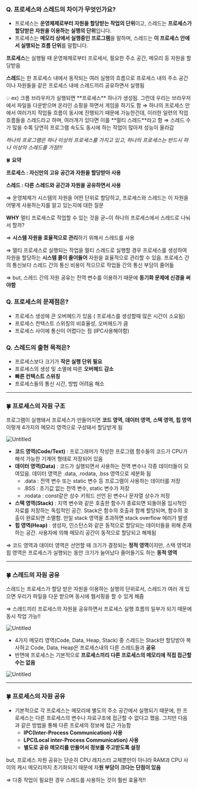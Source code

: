 ### **Q. 프로세스와 스레드의 차이가 무엇인가요?**

- 프로세스는 **운영체제로부터 자원을 할당받는 작업의 단위**이고, 스레드는 **프로세스가 할당받은 자원을 이용하는 실행의 단위**입니다.
- 프로세스는 **메모리 상에서 실행중인 프로그램**을 말하며, 스레드는 **이 프로세스 안에서 실행되는 흐름 단위**를 말합니다.

**프로세스**는 실행될 때 운영체제로부터 프로세서, 필요한 주소 공간, 메모리 등 자원을 할당받음

**스레드**는 한 프로세스 내에서 동작되는 여러 실행의 흐름으로 프로세스 내의 주소 공간이나 자원들을 같은 프로세스 내에 스레드끼리 공유하면서 실행됨

<aside>
💡 ex) 크롬 브라우저가 실행되면 **프로세스** 하나가 생성됨. 그런데 우리는 브라우저에서 파일을 다운받으며 온라인 쇼핑을 하면서 게임을 하기도 함
⇒ 하나의 프로세스 안에서 여러가지 작업들 흐름이 동시에 진행되기 때문에 가능한건데, 이러한 일련의 작업 흐름들을 스레드라고 하며, 여러개가 있다면 이를 **멀티 스레드**라고 함
⇒ 스레드 수가 많을 수록 당연히 프로그램 속도도 동시에 하는 작업이 많아져 성능이 올라감

</aside>

*하나의 프로그램은 하나 이상의 프로세스를 가지고 있고, 하나의 프로세스는 반드시 하나 이상의 스레드를 가짐!!!*

🍀 **요약**

**프로세스 : 자신만의 고유 공간과 자원을 할당받아 사용**

**스레드 : 다른 스레드와 공간과 자원을 공유하면서 사용**

⇒ 운영체제가 시스템의 자원을 어떤 단위로 할당하고, 프로세스와 스레드는 이 자원을 어떻게 사용하는지를 알고 있는지에 대한 질문

**WHY** 멀티 프로세스로 작업할 수 있는 것을 굳~이 하나의 프로세스에서 스레드로 나눠서 할까?

⇒ **시스템 자원을 효율적으로 관리**하기 위해서 스레드를 사용

⇒ 멀티 프로세스로 실행되는 작업을 멀티 스레드로 실행할 경우 프로세스를 생성하여 자원을 할당하는 **시스템 콜이 줄어들어** 자원을 효율적으로 관리할 수 있음. 프로세스 간의 통신보다 스레드 간의 통신 비용이 적으므로 작업들 간의 통신 부담이 줄어듦

⇒ but, 스레드 간의 자원 공유는 전역 변수를 이용하기 때문에 **동기화 문제에 신경을 써야함**

### **Q. 프로세스의 문제점은?**

- 프로세스 생성에 큰 오버헤드가 있음 ( 프로세스를 생성할때 많은 시간이 소요됨)
- 프로세스 컨텍스트 스위칭의 비효율성, 오버헤드가 큼
- 프로세스 사이에 통신이 어렵다는 점 (IPC사용해야함)

### **Q. 스레드의 출현 목적은?**

- 프로세스보다 크기가 **작은 실행 단위 필요**
- 프로세스의 생성 및 소멸에 따른 **오버헤드 감소**
- **빠른 컨텍스트 스위칭**
- 프로세스들의 통신 시간, 방법 어려움 해소

---

### 🍀 프로세스의 자원 구조

프로그램이 실행돼서 프로세스가 만들어지면 **코드 영역, 데이터 영역, 스택 영역, 힙 영역** 이렇게 4가지의 메모리 영역으로 구성돼서 할당받게 됨

![Untitled](https://s3-us-west-2.amazonaws.com/secure.notion-static.com/f28c7ce1-dd58-4965-9e73-f866852dae43/Untitled.png)

- **코드 영역(Code/Text)** : 프로그래머가 작성한 프로그램 함수들의 코드가 CPU가 해석 가능한 기계어 형태로 저장되어 있음
- **데이터 영역(Data)** : 코드가 실행되면서 사용하는 전역 변수나 각종 데이터들이 모여있음. 데이터 영역은 .data, .rodata, .bss 영역으로 세분화 됨
    - .data : 전역 변수 또는 static 변수 등 프로그램이 사용하는 데이터를 저장
    - .BSS : 초기값 없는 전역 변수, static 변수가 저장
    - .rodata : const같은 상수 키워드 선언 된 변수나 문자열 상수가 저장
- **스택 영역(Stack)** : 지역 변수와 같은 호출한 함수가 종료되면 되돌아올 임시적인 자료를 저장하는 독립적인 공간. Stack은 함수의 호출과 함께 할당되며, 함수의 호출이 완료되면 소멸함. 만일 stack 영역을 초과하면 stack overflow 에러가 발생
- **힙 영역(Heap)** : 생성자, 인스턴스와 같은 동적으로 할당되는 데이터들을 위해 존재하는 공간. 사용자에 의해 메모리 공간이 동적으로 할당되고 해제됨

⇒ 코드 영역과 데이터 영역은 선언할 때 크기가 결정되는 **정적 영역**이지만, 스택 영역과 힙 영역은 프로세스가 실행되는 동안 크기가 늘어났다 줄어들기도 하는 **동적 영역**

---

### 🍀 스레드의 자원 공유

스레드는 프로세스가 할당 받은 자원을 이용하는 실행의 단위로서, 스레드가 여러 개 있으면 우리가 파일을 다운 받으며 동시에 웹서핑을 할 수 있게 해줌

⇒ 스레드끼리 프로세스의 자원을 공유하면서 프로세스 실행 흐름의 일부가 되기 때문에 동시 작업 가능!!

![Untitled](https://s3-us-west-2.amazonaws.com/secure.notion-static.com/3e018223-bb8d-4b63-9b44-2612a60a5005/Untitled.png)

- 4가지 메모리 영역(Code, Data, Heap, Stack) 중 스레드는 Stack만 할당받아 복사하고 Code, Data, Heap은 프로세스내의 다른 스레드들과 **공유**
- 반면에 프로세스는 기본적으로 **프로세스끼리 다른 프로세스의 메모리에 직접 접근할 수는 없음**

![Untitled](https://s3-us-west-2.amazonaws.com/secure.notion-static.com/9c5f427f-7238-4fab-a087-70d320f2523b/Untitled.png)

---

### 🍀 프로세스의 자원 공유

- 기본적으로 각 프로세스는 메모리에 별도의 주소 공간에서 실행되기 때문에, 한 프로세스는 다른 프로세스의 변수나 자료구조에 접근할 수 없다고 했음. 그치만 다음과 같은 방법을 통해 다른 프로세의 정보에 접근 가능함
    - **IPC(Inter-Process Communication) 사용**
    - **LPC(Local inter-Process Communication) 사용**
    - **별도로 공유 메모리를 만들어서 정보를 주고받도록 설정**
    

but, 프로세스 자원 공유는 단순히 CPU 레지스터 교체뿐만이 아니라 RAM과 CPU 사이의 캐시 메모리까지 초기화되기 때문에 자**원 부담이 크다는 단점이 있음**

⇒ 다중 작업이 필요한 경우 스레드를 사용하는 것이 훨씬 효율적!!